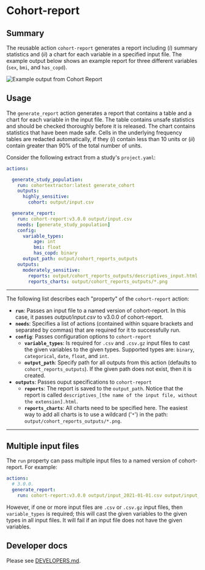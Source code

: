 # Cohort-report

## Summary

The reusable action `cohort-report` generates a report including (*i*) summary statistics and (*ii*) a chart for each variable in a specified input file.
The example output below shows an example report for three different variables (`sex`, `bmi`, and `has_copd`).

![Example output from Cohort Report](https://user-images.githubusercontent.com/477263/140117942-fbfde3fc-2ffc-41f9-b2d2-4128629cbb58.png)

## Usage

The `generate_report` action generates a report that contains a table and a chart for each variable in the input file.
The table contains unsafe statistics and should be checked thoroughly before it is released.
The chart contains statistics that have been made safe.
Cells in the underlying frequency tables are redacted automatically, if they 
(*i*) contain less than 10 units or
(*ii*) contain greater than 90% of the total number of units.

Consider the following extract from a study's `project.yaml`:

```yaml
actions:

  generate_study_population:
    run: cohortextractor:latest generate_cohort
    outputs:
      highly_sensitive:
        cohort: output/input.csv

  generate_report:
    run: cohort-report:v3.0.0 output/input.csv
    needs: [generate_study_population]
    config:
      variable_types:
          age: int
          bmi: float
          has_copd: binary
      output_path: output/cohort_reports_outputs
    outputs:
      moderately_sensitive:
        reports: output/cohort_reports_outputs/descriptives_input.html
        reports_charts: output/cohort_reports_outputs/*.png
```
 
 ---

 The following list describes each "property" of the `cohort-report` action:

- **`run`**: Passes an input file to a named version of cohort-report.
In this case, it passes *output/input.csv* to v3.0.0 of cohort-report.
- **`needs`**: Specifies a list of actions (contained within square brackets and separated by commas) that are required for it to successfully run.
- **`config`**: Passes configuration options to `cohort-report`
  - **`variable_types`**: Is required for `.csv` and `.csv.gz` input files to cast the given variables to the given types.
    Supported types are: `binary`, `categorical`, `date`, `float`, and `int`.
  - **`output_path`**: Specify path for all outputs from this action (defaults to `cohort_reports_outputs`).
    If the given path does not exist, then it is created.
- **`outputs`**: Passes ouput specifications to `cohort-report`
  - **`reports`**: The report is saved to the `output_path`. 
    Notice that the report is called `descriptives_[the name of the input file, without the extension].html`. 
  - **`reports_charts`**: All charts need to be specified here. 
    The easiest way to add all charts is to use a wildcard ('`*`') in the path: `output/cohort_reports_outputs/*.png`.

---

## Multiple input files

The `run` property can pass multiple input files to a named version of cohort-report.
For example:

```yaml
actions:
  # 3.0.0.
  generate_report:
    run: cohort-report:v3.0.0 output/input_2021-01-01.csv output/input_2021-02-01.csv
```

However, if one or more input files are `.csv` or `.csv.gz` input files, then `variable_types` is required;
this will cast the given variables to the given types in all input files.
It will fail if an input file does not have the given variables.

## Developer docs

Please see [DEVELOPERS.md](DEVELOPERS.md).

